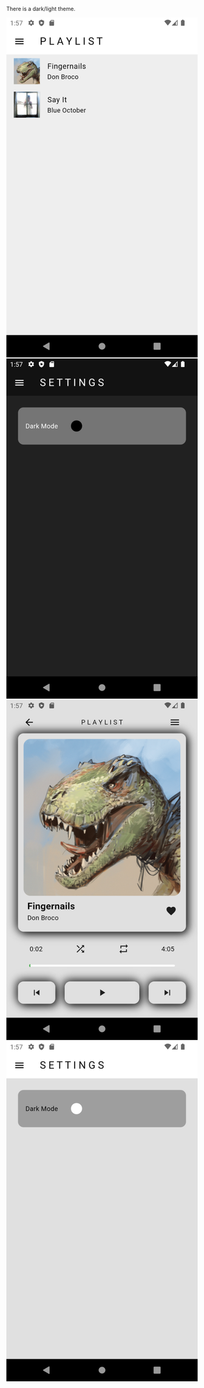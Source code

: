 There is a dark/light theme.

<img src="Screenshots/Screenshot_1.png" width="512"/>
<img src="Screenshots/Screenshot_2.png" width="512"/>
<img src="Screenshots/Screenshot_3.png" width="512"/>
<img src="Screenshots/Screenshot_4.png" width="512"/>
